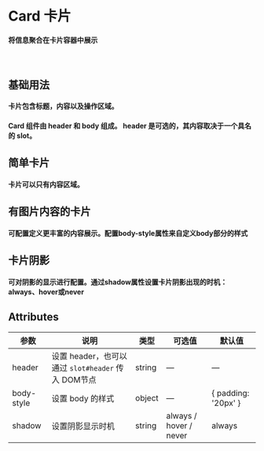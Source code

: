 <script setup>
import demo1 from './demo1.vue';
import demo2 from './demo2.vue';
import demo3 from './demo3.vue';
import demo4 from './demo4.vue';
import preview from '@/components/preview.vue';
</script>

# Card 卡片

#### 将信息聚合在卡片容器中展示

<br/>

## 基础用法
#### 卡片包含标题，内容以及操作区域。
#### Card 组件由 header 和 body 组成。 header 是可选的，其内容取决于一个具名的 slot。
<div class="source">
  <demo1/>
</div>
<preview compName="card" demoName="demo1"/>


## 简单卡片
#### 卡片可以只有内容区域。
<div class="source">
  <demo2/>
</div>
<preview compName="card" demoName="demo2"/>


## 有图片内容的卡片
#### 可配置定义更丰富的内容展示。配置body-style属性来自定义body部分的样式
<div class="source">
  <demo3/>
</div>
<preview compName="card" demoName="demo3"/>


## 卡片阴影
#### 可对阴影的显示进行配置。通过shadow属性设置卡片阴影出现的时机：always、hover或never
<div class="source">
  <demo4/>
</div>
<preview compName="card" demoName="demo4"/>


## Attributes
| 参数      | 说明     | 类型      | 可选值        | 默认值   |
|---------- |-------- |---------- |-------------  |-------- |
| header     | 设置 header，也可以通过 `slot#header` 传入 DOM节点 | string| — | — |
| body-style | 设置 body 的样式    | object| — | { padding: '20px' } |
| shadow     | 设置阴影显示时机     | string | always / hover / never | always |

<br/>